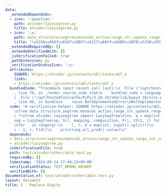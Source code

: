 ```yaml
---
data:
  _extendedDependsOn:
  - icon: ':question:'
    path: atcoder/lazysegtree.py
    title: atcoder/lazysegtree.py
  - icon: ':x:'
    path: data_structure/segtree/monoids_action/range_str_update_range_int_sum.py
    title: "\u533A\u9593\u6587\u5B57\u5217\u66F4\u65B0\u30FB\u533A\u9593\u548C"
  _extendedRequiredBy: []
  _extendedVerifiedWith: []
  _isVerificationFailed: true
  _pathExtension: py
  _verificationStatusIcon: ':x:'
  attributes:
    IGNORE: https://atcoder.jp/contests/abl/tasks/abl_e
    links:
    - https://atcoder.jp/contests/abl/tasks/abl_e
  bundledCode: "Traceback (most recent call last):\n  File \"/opt/hostedtoolcache/PyPy/3.10.14/x64/lib/pypy3.10/site-packages/onlinejudge_verify/documentation/build.py\"\
    , line 76, in _render_source_code_stat\n    bundled_code = language.bundle(\n\
    \  File \"/opt/hostedtoolcache/PyPy/3.10.14/x64/lib/pypy3.10/site-packages/onlinejudge_verify/languages/python.py\"\
    , line 96, in bundle\n    raise NotImplementedError\nNotImplementedError\n"
  code: "# verification-helper: IGNORE https://atcoder.jp/contests/abl/tasks/abl_e\n\
    \nfrom data_structure.segtree.monoids_action.range_str_update_range_int_sum import\
    \ *\nfrom atcoder.lazysegtree import LazySegTree\n\nn, q = map(int, input().split())\n\
    seg = LazySegTree(op, S(), mapping, composition, F(), [S(1, 1) for _ in range(n)])\n\
    \nfor _ in range(q):\n    l, r, d = map(int, input().split())\n    seg.apply(l\
    \ - 1, r, F(d))\n    print(seg.all_prod().value)\n"
  dependsOn:
  - data_structure/segtree/monoids_action/range_str_update_range_int_sum.py
  - atcoder/lazysegtree.py
  isVerificationFile: true
  path: test/atcoder/other/able.test.py
  requiredBy: []
  timestamp: '2024-06-24 17:49:22+09:00'
  verificationStatus: TEST_WRONG_ANSWER
  verifiedWith: []
documentation_of: test/atcoder/other/able.test.py
layout: document
title: E - Replace Digits
---
```

